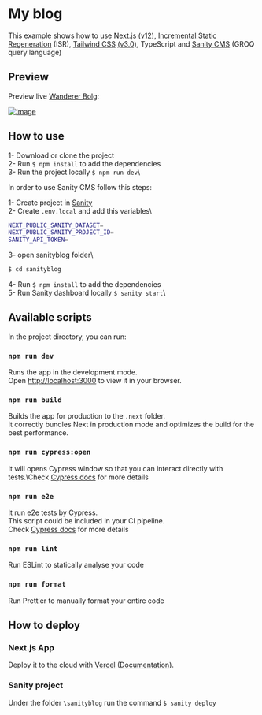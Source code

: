 # My blog

This example shows how to use [Next.js](https://nextjs.org/) [(v12)](https://nextjs.org/blog/next-12), [Incremental Static Regeneration](https://nextjs.org/docs/basic-features/data-fetching/incremental-static-regeneration) (ISR), [Tailwind CSS](https://tailwindcss.com/) [(v3.0)](https://tailwindcss.com/blog/tailwindcss-v3), TypeScript and [Sanity CMS](https://www.sanity.io/) (GROQ query language)

## Preview

Preview live [Wanderer Bolg](https://www.maleksmida.blog/):

[![image](https://res.cloudinary.com/deebb8zh7/image/upload/c_pad,b_auto:predominant,fl_preserve_transparency/v1668759856/malek_smida_blog_wjewmq.jpg)](https://www.maleksmida.blog/)

## How to use

1- Download or clone the project\
2- Run `$ npm install` to add the dependencies\
3- Run the project locally `$ npm run dev`\

In order to use Sanity CMS follow this steps:

1- Create project in [Sanity](https://www.sanity.io/)\
2- Create `.env.local` and add this variables\

```bash
NEXT_PUBLIC_SANITY_DATASET=
NEXT_PUBLIC_SANITY_PROJECT_ID=
SANITY_API_TOKEN=
```

3- open sanityblog folder\

```bash
$ cd sanityblog
```

4- Run `$ npm install` to add the dependencies\
5- Run Sanity dashboard locally `$ sanity start`\

## Available scripts

In the project directory, you can run:

### `npm run dev`

Runs the app in the development mode.\
Open [http://localhost:3000](http://localhost:3000) to view it in your browser.

### `npm run build`

Builds the app for production to the `.next` folder.\
It correctly bundles Next in production mode and optimizes the build for the best performance.

### `npm run cypress:open`

It will opens Cypress window so that you can interact directly with tests.\Check [Cypress docs](https://docs.cypress.io/guides/guides/command-line#cypress-open) for more details

### `npm run e2e`

It run e2e tests by Cypress.\
This script could be included in your CI pipeline.\
Check [Cypress docs](https://docs.cypress.io/guides/guides/command-line#cypress-run) for more details

### `npm run lint`

Run ESLint to statically analyse your code

### `npm run format`

Run Prettier to manually format your entire code

## How to deploy

### Next.js App

Deploy it to the cloud with [Vercel](https://vercel.com/new?utm_source=github&utm_medium=readme&utm_campaign=next-example) ([Documentation](https://nextjs.org/docs/deployment)).

### Sanity project

Under the folder `\sanityblog` run the command `$ sanity deploy`
